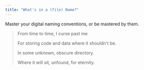 ```yaml
---
title: "What's in a (file) Name?"
---
```


Master your digital naming conventions, or be mastered by them. 

> From time to time, I curse past me
>
> For storing code and data where it shouldn't be.
>
> In some unknown, obscure directory.
>
> Where it will sit, unfound, for eternity.
